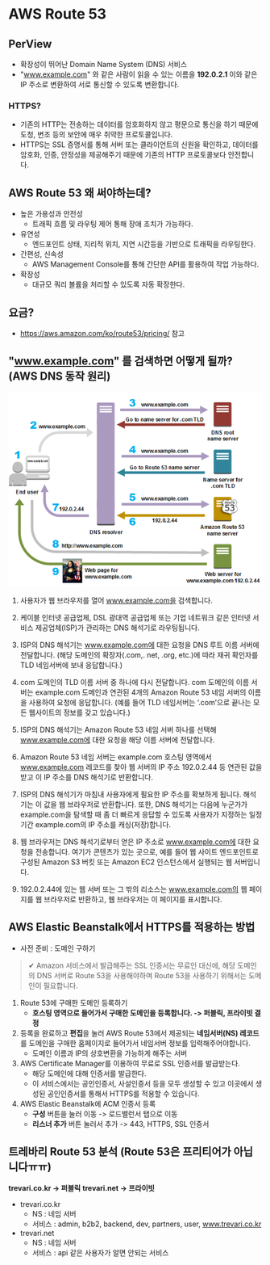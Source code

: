 # AWS Route 53

## PerView
- 확장성이 뛰어난 Domain Name System (DNS) 서비스
- "www.example.com" 와 같은 사람이 읽을 수 있는 이름을 **192.0.2.1** 이와 같은 IP 주소로 변환하여 서로 통신할 수 있도록 변환합니다.

### HTTPS?
- 기존의 HTTP는 전송하는 데이터를 암호화하지 않고 평문으로 통신을 하기 때문에 도청, 변조 등의 보안에 매우 취약한 프로토콜입니다.
- HTTPS는 SSL 증명서를 통해 서버 또는 클라이언트의 신원을 확인하고, 데이터를 암호화, 인증, 안정성을 제공해주기 때문에 기존의 HTTP 프로토콜보다 안전합니다.

## AWS Route 53 왜 써야하는데?
- 높은 가용성과 안전성
  - 트래픽 흐름 및 라우팅 제어 통해 장애 조치가 가능하다.
- 유연성
  - 엔드포인트 상태, 지리적 위치, 지연 시간등을 기반으로 트래픽을 라우팅한다.
- 간편성, 신속성
  - AWS Management Console를 통해 간단한 API를 활용하여 작업 가능하다.
- 확장성
  - 대규모 쿼리 볼륨을 처리할 수 있도록 자동 확장한다.


## 요금?
- https://aws.amazon.com/ko/route53/pricing/ 참고

## "www.example.com" 를 검색하면 어떻게 될까? (AWS DNS 동작 원리)
<img src="./route53.png">

1. 사용자가 웹 브라우저를 열어 www.example.com을 검색합니다.

2. 케이블 인터넷 공급업체, DSL 광대역 공급업체 또는 기업 네트워크 같은 인터넷 서비스 제공업체(ISP)가 관리하는 DNS 해석기로 라우팅됩니다.

3. ISP의 DNS 해석기는 www.example.com에 대한 요청을 DNS 루트 이름 서버에 전달합니다. (해당 도메인의 확장자(.com,. net, .org, etc.)에 따라 재귀 확인자를 TLD 네임서버에 보내 응답합니다.)

4. com 도메인의 TLD 이름 서버 중 하나에 다시 전달합니다. com 도메인의 이름 서버는 example.com 도메인과 연관된 4개의 Amazon Route 53 네임 서버의 이름을 사용하여 요청에 응답합니다. (예를 들어 TLD 네임서버는 ‘.com’으로 끝나는 모든 웹사이트의 정보를 갖고 있습니다.)

5. ISP의 DNS 해석기는 Amazon Route 53 네임 서버 하나를 선택해 www.example.com에 대한 요청을 해당 이름 서버에 전달합니다.

6. Amazon Route 53 네임 서버는 example.com 호스팅 영역에서 www.example.com 레코드를 찾아 웹 서버의 IP 주소 192.0.2.44 등 연관된 값을 받고 이 IP 주소를 DNS 해석기로 반환합니다.

7. ISP의 DNS 해석기가 마침내 사용자에게 필요한 IP 주소를 확보하게 됩니다. 해석기는 이 값을 웹 브라우저로 반환합니다. 또한, DNS 해석기는 다음에 누군가가 example.com을 탐색할 때 좀 더 빠르게 응답할 수 있도록 사용자가 지정하는 일정 기간 example.com의 IP 주소를 캐싱(저장)합니다.

8. 웹 브라우저는 DNS 해석기로부터 얻은 IP 주소로 www.example.com에 대한 요청을 전송합니다. 여기가 콘텐츠가 있는 곳으로, 예를 들어 웹 사이트 엔드포인트로 구성된 Amazon S3 버킷 또는 Amazon EC2 인스턴스에서 실행되는 웹 서버입니다.

9. 192.0.2.44에 있는 웹 서버 또는 그 밖의 리소스는 www.example.com의 웹 페이지를 웹 브라우저로 반환하고, 웹 브라우저는 이 페이지를 표시합니다.

## AWS Elastic Beanstalk에서 HTTPS를 적용하는 방법
- 사전 준비 : 도메인 구하기
> ✔ Amazon 서비스에서 발급해주는 SSL 인증서는 무료인 대신에, 해당 도메인의 DNS 서버로 Route 53을 사용해야하며 Route 53을 사용하기 위해서는 도메인이 필요합니다.
1. Route 53에 구매한 도메인 등록하기
   - **호스팅 영역으로 들어가서 구매한 도메인을 등록합니다. -> 퍼블릭, 프라이빗 결정**
2. 등록을 완료하고 **편집**을 눌러 AWS Route 53에서 제공되는 **네임서버(NS) 레코드**를 도메인을 구매한 홈페이지로 들어가서 네임서버 정보를 입력해주어야합니다.
   - 도메인 이름과 IP의 상호변환을 가능하게 해주는 서버
3. AWS Certificate Manager를 이용하여 무료로 SSL 인증서를 발급받는다.
   - 해당 도메인에 대해 인증서를 발급한다.
   - 이 서비스에서는 공인인증서, 사설인증서 등을 모두 생성할 수 있고 이곳에서 생성된 공인인증서를 통해서 HTTPS를 적용할 수 있습니다.
4. AWS Elastic Beanstalk에 ACM 인증서 등록
    - **구성** 버튼을 눌러 이동 -> 로드밸런서 탭으로 이동
    - **리스너 추가** 버튼 눌러서 추가 -> 443, HTTPS, SSL 인증서

## 트레바리 Route 53 분석 (Route 53은 프리티어가 아닙니다ㅠㅠ)
**trevari.co.kr -> 퍼블릭**
**trevari.net -> 프라이빗**

- trevari.co.kr
  - NS : 네임 서버
  - 서비스 : admin, b2b2, backend, dev, partners, user, www.trevari.co.kr
- trevari.net
  - NS : 네임 서버
  - 서비스 : api 같은 사용자가 알면 안되는 서비스